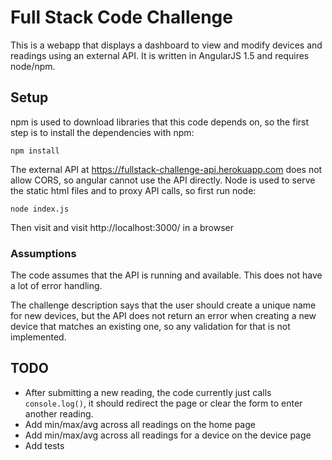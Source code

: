 # Full Stack Code Challenge

This is a webapp that displays a dashboard to view and modify devices and readings using an external API. It is written in AngularJS 1.5 and requires node/npm.

## Setup
npm is used to download libraries that this code depends on, so the first step is to install the dependencies with npm:

```
npm install
```

The external API at https://fullstack-challenge-api.herokuapp.com does not allow CORS, so angular cannot use the API directly. Node is used to serve the static html files and to proxy API calls, so first run node:

```
node index.js
```

Then visit  and visit http://localhost:3000/ in a browser

### Assumptions
The code assumes that the API is running and available. This does not have a lot of error handling.

The challenge description says that the user should create a unique name for new devices, but the API does not return an error when creating a new device that matches an existing one, so any validation for that is not implemented.

## TODO
* After submitting a new reading, the code currently just calls `console.log()`, it should redirect the page or clear the form to enter another reading.
* Add min/max/avg across all readings on the home page
* Add min/max/avg across all readings for a device on the device page
* Add tests

